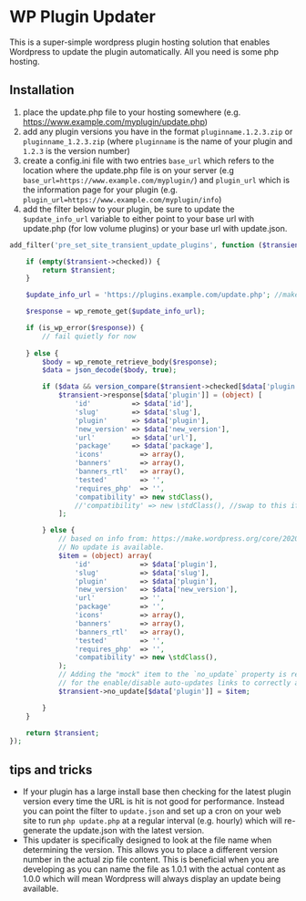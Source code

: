 # WP Plugin Updater

This is a super-simple wordpress plugin hosting solution that enables Wordpress to update the plugin automatically. All you need is some php hosting.

## Installation

1. place the update.php file to your hosting somewhere (e.g. https://www.example.com/myplugin/update.php)
2. add any plugin versions you have in the format `pluginname.1.2.3.zip` or `pluginname_1.2.3.zip` (where `pluginname` is the name of your plugin and `1.2.3` is the version number)
3. create a config.ini file with two entries `base_url` which refers to the location where the update.php file is on your server (e.g `base_url=https://www.example.com/myplugin/`) and `plugin_url` which is the information page for your plugin (e.g. `plugin_url=https://www.example.com/myplugin/info`)
4. add the filter below to your plugin, be sure to update the `$update_info_url` variable to either point to your base url with update.php (for low volume plugins) or your base url with update.json.


```php
add_filter('pre_set_site_transient_update_plugins', function ($transient) {

    if (empty($transient->checked)) {
        return $transient;
    }

    $update_info_url = 'https://plugins.example.com/update.php'; //make sure you update this

    $response = wp_remote_get($update_info_url);

    if (is_wp_error($response)) {
        // fail quietly for now
        
    } else {
        $body = wp_remote_retrieve_body($response);
        $data = json_decode($body, true);

        if ($data && version_compare($transient->checked[$data['plugin']], $data['new_version'], '<')) {
            $transient->response[$data['plugin']] = (object) [
                'id'          => $data['id'],
                'slug'        => $data['slug'],
                'plugin'      => $data['plugin'],
                'new_version' => $data['new_version'],
                'url'         => $data['url'],
                'package'     => $data['package'],
                'icons'         => array(),
                'banners'       => array(),
                'banners_rtl'   => array(),
                'tested'        => '',
                'requires_php'  => '',
                'compatibility' => new stdClass(),
                //'compatibility' => new \stdClass(), //swap to this if you're in a namespace
            ];

        } else {
            // based on info from: https://make.wordpress.org/core/2020/07/30/recommended-usage-of-the-updates-api-to-support-the-auto-updates-ui-for-plugins-and-themes-in-wordpress-5-5/
            // No update is available.
            $item = (object) array(
                'id'            => $data['plugin'],
                'slug'          => $data['slug'],
                'plugin'        => $data['plugin'],
                'new_version'   => $data['new_version'],
                'url'           => '',
                'package'       => '',
                'icons'         => array(),
                'banners'       => array(),
                'banners_rtl'   => array(),
                'tested'        => '',
                'requires_php'  => '',
                'compatibility' => new \stdClass(),
            );
            // Adding the "mock" item to the `no_update` property is required
            // for the enable/disable auto-updates links to correctly appear in UI.
            $transient->no_update[$data['plugin']] = $item;

        }
    }

    return $transient;
});
```

## tips and tricks

- If your plugin has a large install base then checking for the latest plugin version every time the URL is hit is not good for performance. Instead you can point the filter to `update.json` and set up a cron on your web site to run `php update.php` at a regular interval (e.g. hourly) which will re-generate the update.json with the latest version.
- This updater is specifically designed to look at the file name when determining the version. This allows you to place a different version number in the actual zip file content. This is beneficial when you are developing as you can name the file as 1.0.1 with the actual content as 1.0.0 which will mean Wordpress will always display an update being available.
